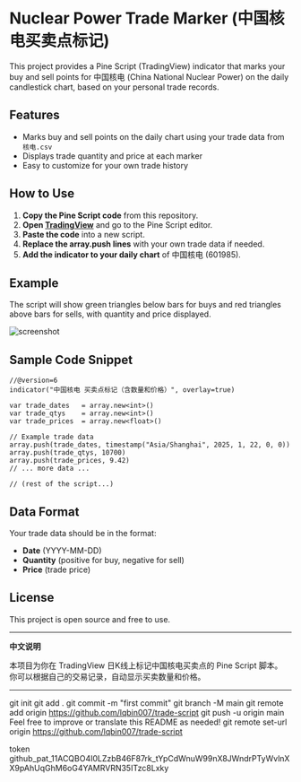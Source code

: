 # Nuclear Power Trade Marker (中国核电买卖点标记)

This project provides a Pine Script (TradingView) indicator that marks your buy and sell points for 中国核电 (China National Nuclear Power) on the daily candlestick chart, based on your personal trade records.

## Features

- Marks buy and sell points on the daily chart using your trade data from `核电.csv`
- Displays trade quantity and price at each marker
- Easy to customize for your own trade history

## How to Use

1. **Copy the Pine Script code** from this repository.
2. **Open [TradingView](https://www.tradingview.com/)** and go to the Pine Script editor.
3. **Paste the code** into a new script.
4. **Replace the array.push lines** with your own trade data if needed.
5. **Add the indicator to your daily chart** of 中国核电 (601985).

## Example

The script will show green triangles below bars for buys and red triangles above bars for sells, with quantity and price displayed.

![screenshot](screenshot.png) <!-- If you have a screenshot, put it in your repo and name it screenshot.png -->

## Sample Code Snippet

```pinescript
//@version=6
indicator("中国核电 买卖点标记（含数量和价格）", overlay=true)

var trade_dates   = array.new<int>()
var trade_qtys    = array.new<int>()
var trade_prices  = array.new<float>()

// Example trade data
array.push(trade_dates, timestamp("Asia/Shanghai", 2025, 1, 22, 0, 0))
array.push(trade_qtys, 10700)
array.push(trade_prices, 9.42)
// ... more data ...

// (rest of the script...)
```

## Data Format

Your trade data should be in the format:
- **Date** (YYYY-MM-DD)
- **Quantity** (positive for buy, negative for sell)
- **Price** (trade price)

## License

This project is open source and free to use.

---

**中文说明**

本项目为你在 TradingView 日K线上标记中国核电买卖点的 Pine Script 脚本。  
你可以根据自己的交易记录，自动显示买卖数量和价格。

---
git init
git add .
git commit -m "first commit"
git branch -M main
git remote add origin https://github.com/lqbin007/trade-script
git push -u origin main
Feel free to improve or translate this README as needed! 
git remote set-url origin https://github.com/lqbin007/trade-script


token
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